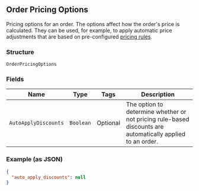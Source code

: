 ## Order Pricing Options

Pricing options for an order. The options affect how the order's price is calculated.
They can be used, for example, to apply automatic price adjustments that are based on pre-configured
[pricing rules](https://developer.squareup.com/docs/reference/square/objects/CatalogPricingRule).

### Structure

`OrderPricingOptions`

### Fields

| Name | Type | Tags | Description |
|  --- | --- | --- | --- |
| `AutoApplyDiscounts` | `Boolean` | Optional | The option to determine whether or not pricing rule-based discounts are automatically applied to an order. |

### Example (as JSON)

```json
{
  "auto_apply_discounts": null
}
```

